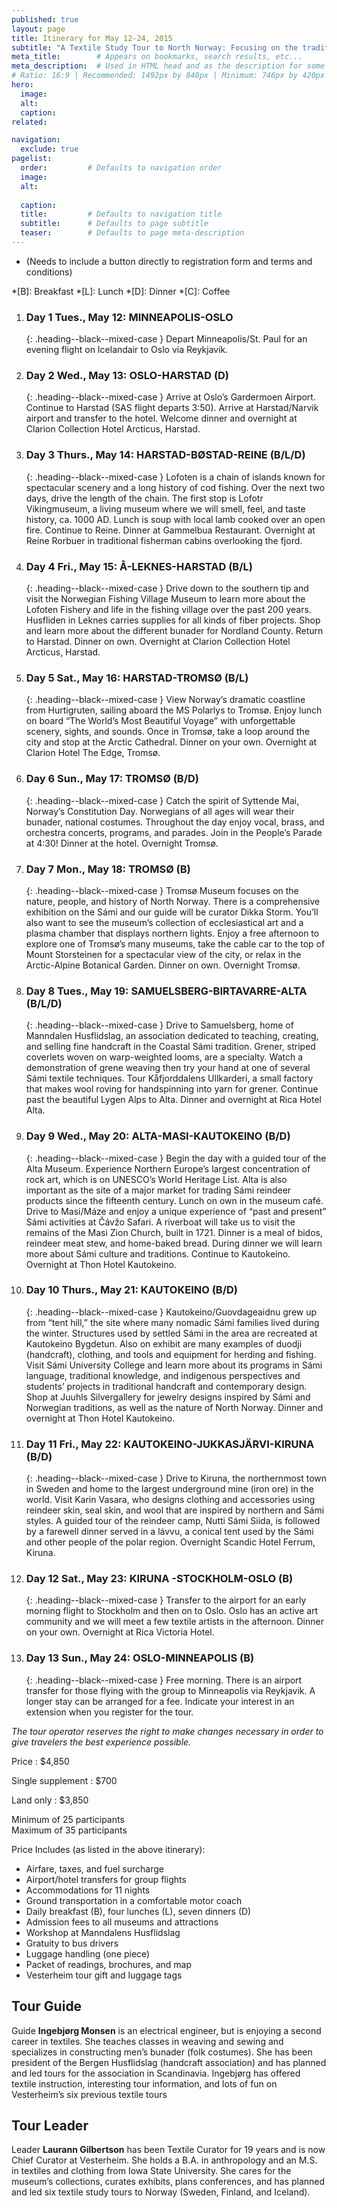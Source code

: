```yaml
---
published: true
layout: page
title: Itinerary for May 12-24, 2015
subtitle: "A Textile Study Tour to North Norway: Focusing on the traditions of coastal Norway and the Sámi"
meta_title:        # Appears on bookmarks, search results, etc...
meta_description:  # Used in HTML head and as the description for some search engines
# Ratio: 16:9 | Recommended: 1492px by 840px | Minimum: 746px by 420px
hero:
  image:
  alt:
  caption:
related:

navigation:
  exclude: true
pagelist:
  order:         # Defaults to navigation order
  image:
  alt:
 
  caption:   
  title:         # Defaults to navigation title
  subtitle:      # Defaults to page subtitle
  teaser:        # Defaults to page meta-description  
---
```

* (Needs to include a button directly to registration form and terms and conditions)

*[B]: Breakfast
*[L]: Lunch
*[D]: Dinner
*[C]: Coffee

1. ### Day 1 Tues., May 12: MINNEAPOLIS-OSLO
   {: .heading--black--mixed-case }
   Depart Minneapolis/St. Paul for an evening flight on Icelandair to Oslo via Reykjavik.

1. ### Day 2 Wed., May 13: OSLO-HARSTAD (D)
   {: .heading--black--mixed-case }
   Arrive at Oslo’s Gardermoen Airport. Continue to Harstad (SAS flight departs 3:50). Arrive at Harstad/Narvik airport and transfer to the hotel. Welcome dinner and overnight at Clarion Collection Hotel Arcticus, Harstad. 

1. ### Day 3 Thurs., May 14: HARSTAD-BØSTAD-REINE (B/L/D)
   {: .heading--black--mixed-case }
   Lofoten is a chain of islands known for spectacular scenery and a long history of cod fishing. Over the next two days, drive the length of the chain. The first stop is Lofotr Vikingmuseum, a living museum where we will smell, feel, and taste history, ca. 1000 AD. Lunch is soup with local lamb cooked over an open fire. Continue to Reine. Dinner at Gammelbua Restaurant. Overnight at Reine Rorbuer in traditional fisherman cabins overlooking the fjord.  

1. ### Day 4 Fri., May 15: Å-LEKNES-HARSTAD (B/L)
   {: .heading--black--mixed-case }
   Drive down to the southern tip and visit the Norwegian Fishing Village Museum to learn more about the Lofoten Fishery and life in the fishing village over the past 200 years. Husfliden in Leknes carries supplies for all kinds of fiber projects. Shop and learn more about the different bunader for Nordland County. Return to Harstad. Dinner on own. Overnight at Clarion Collection Hotel Arcticus, Harstad.

1. ### Day 5 Sat., May 16: HARSTAD-TROMSØ (B/L)
   {: .heading--black--mixed-case }
   View Norway’s dramatic coastline from Hurtigruten, sailing aboard the MS Polarlys to Tromsø. Enjoy lunch on board “The World’s Most Beautiful Voyage” with unforgettable scenery, sights, and sounds. Once in Tromsø, take a loop around the city and stop at the Arctic Cathedral. Dinner on your own.  Overnight at Clarion Hotel The Edge, Tromsø.   

1. ### Day 6 Sun., May 17: TROMSØ (B/D)
   {: .heading--black--mixed-case }
   Catch the spirit of Syttende Mai, Norway’s Constitution Day. Norwegians of all ages will wear their bunader, national costumes. Throughout the day enjoy vocal, brass, and orchestra concerts, programs, and parades.  Join in the People’s Parade at 4:30! Dinner at the hotel. Overnight Tromsø.  

1. ### Day 7 Mon., May 18: TROMSØ (B)
   {: .heading--black--mixed-case }
   Tromsø Museum focuses on the nature, people, and history of North Norway. There is a comprehensive exhibition on the Sámi and our guide will be curator Dikka Storm. You’ll also want to see the museum’s collection of ecclesiastical art and a plasma chamber that displays northern lights. Enjoy a free afternoon to explore one of Tromsø’s many museums, take the cable car to the top of Mount Storsteinen for a spectacular view of the city, or relax in the Arctic-Alpine Botanical Garden. Dinner on own. Overnight Tromsø.  

1. ### Day 8 Tues., May 19: SAMUELSBERG-BIRTAVARRE-ALTA (B/L/D)
   {: .heading--black--mixed-case }
   Drive to Samuelsberg, home of Manndalen Husflidslag, an association dedicated to teaching, creating, and selling fine handcraft in the Coastal Sámi tradition. Grener, striped coverlets woven on warp-weighted looms, are a specialty. Watch a demonstration of grene weaving then try your hand at one of several Sámi textile techniques. Tour Kåfjorddalens Ullkarderi, a small factory that makes wool roving for handspinning into yarn for grener. Continue past the beautiful Lygen Alps to Alta. Dinner and overnight at Rica Hotel Alta.  

1. ### Day 9 Wed., May 20: ALTA-MASI-KAUTOKEINO  (B/D)
   {: .heading--black--mixed-case }
   Begin the day with a guided tour of the Alta Museum. Experience Northern Europe’s largest concentration of rock art, which is on UNESCO’s World Heritage List. Alta is also important as the site of a major market for trading Sámi reindeer products since the fifteenth century. Lunch on own in the museum café. Drive to Masi/Máze and enjoy a unique experience of “past and present” Sámi activities at Čávžo Safari. A riverboat will take us to visit the remains of the Masi Zion Church, built in 1721. Dinner is a meal of bidos, reindeer meat stew, and home-baked bread. During dinner we will learn more about Sámi culture and traditions. Continue to Kautokeino. Overnight at Thon Hotel Kautokeino.

1. ### Day 10 Thurs., May 21: KAUTOKEINO (B/D)
   {: .heading--black--mixed-case }
   Kautokeino/Guovdageaidnu grew up from “tent hill,” the site where many nomadic Sámi families lived during the winter. Structures used by settled Sámi in the area are recreated at Kautokeino Bygdetun. Also on exhibit are many examples of duodji (handcraft), clothing, and tools and equipment for herding and fishing. Visit Sámi University College and learn more about its programs in Sámi language, traditional knowledge, and indigenous perspectives and students’ projects in traditional handcraft and contemporary design. Shop at Juuhls Silvergallery for jewelry designs inspired by Sámi and Norwegian traditions, as well as the nature of North Norway. Dinner and overnight at Thon Hotel Kautokeino.

1. ### Day 11 Fri., May 22: KAUTOKEINO-JUKKASJÄRVI-KIRUNA (B/D)
   {: .heading--black--mixed-case }
   Drive to Kiruna, the northernmost town in Sweden and home to the largest underground mine (iron ore) in the world. Visit Karin Vasara, who designs clothing and accessories using reindeer skin, seal skin, and wool that are inspired by northern and Sámi styles. A guided tour of the reindeer camp, Nutti Sámi Siida, is followed by a farewell dinner served in a lávvu, a conical tent used by the Sámi and other people of the polar region. Overnight Scandic Hotel Ferrum, Kiruna. 

1. ### Day 12 Sat., May 23: KIRUNA -STOCKHOLM-OSLO (B)
   {: .heading--black--mixed-case }
   Transfer to the airport for an early morning flight to Stockholm and then on to Oslo. Oslo has an active art community and we will meet a few textile artists in the afternoon. Dinner on your own. Overnight at Rica Victoria Hotel.

1. ### Day 13 Sun., May 24: OSLO-MINNEAPOLIS (B)
   {: .heading--black--mixed-case }
   Free morning. There is an airport transfer for those flying with the group to Minneapolis via Reykjavik. A longer stay can be arranged for a fee. Indicate your interest in an extension when you register for the tour.  

*The tour operator reserves the right to make changes necessary in order to give travelers the best experience possible.*

Price
   : $4,850
   
Single supplement
   : $700

Land only
   : $3,850

Minimum of 25 participants <br />
Maximum of 35 participants

Price Includes (as listed in the above itinerary):

- Airfare, taxes, and fuel surcharge
- Airport/hotel transfers for group flights 
- Accommodations for 11 nights
- Ground transportation in a comfortable 
  motor coach
- Daily breakfast (B), four lunches (L), 
  seven dinners (D)
- Admission fees to all museums and 
  attractions 
- Workshop at Manndalens Husflidslag
- Gratuity to bus drivers 
- Luggage handling (one piece)
- Packet of readings, brochures, and map
- Vesterheim tour gift and luggage tags


Tour Guide
----------
Guide **Ingebjørg Monsen** is an electrical engineer, but is enjoying a second career in textiles. She teaches classes in weaving and sewing and specializes in constructing men’s bunader (folk costumes). She has been president of the Bergen Husflidslag (handcraft association) and has planned and led tours for the association in Scandinavia. Ingebjørg has offered textile instruction, interesting tour information, and lots of fun on Vesterheim’s six previous textile tours

Tour Leader
-----------
Leader **Laurann Gilbertson** has been Textile Curator for 19 years and is now Chief Curator at Vesterheim.  She holds a B.A. in anthropology and an M.S. in textiles and clothing from Iowa State University. She cares for the museum’s collections, curates exhibits, plans conferences, and has planned and led six textile study tours to Norway (Sweden, Finland, and Iceland).